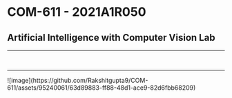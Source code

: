 # COM-611 - 2021A1R050
<h2>Artificial Intelligence with Computer Vision Lab</h2>
<hr><br><hr>
![image](https://github.com/Rakshitgupta9/COM-611/assets/95240061/63d89883-ff88-48d1-ace9-82d6fbb68209)
